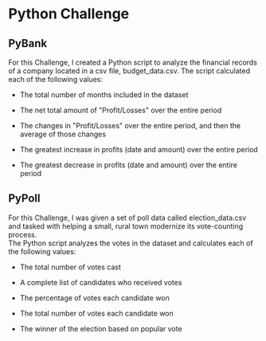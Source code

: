 # Python Challenge

## PyBank

For this Challenge, I created a Python script to analyze the financial records 
of a company located in a csv file, budget_data.csv.  The script calculated
each of the following values:

  * The total number of months included in the dataset

  * The net total amount of "Profit/Losses" over the entire period

  * The changes in "Profit/Losses" over the entire period, and then the average of those changes

  * The greatest increase in profits (date and amount) over the entire period

  * The greatest decrease in profits (date and amount) over the entire period


## PyPoll

For this Challenge, I was given a set of poll data called election_data.csv and
tasked with helping a small, rural town modernize its vote-counting process.  
The Python script analyzes the votes in the dataset and calculates each of the
following values:

  * The total number of votes cast

  * A complete list of candidates who received votes

  * The percentage of votes each candidate won

  * The total number of votes each candidate won

  * The winner of the election based on popular vote
